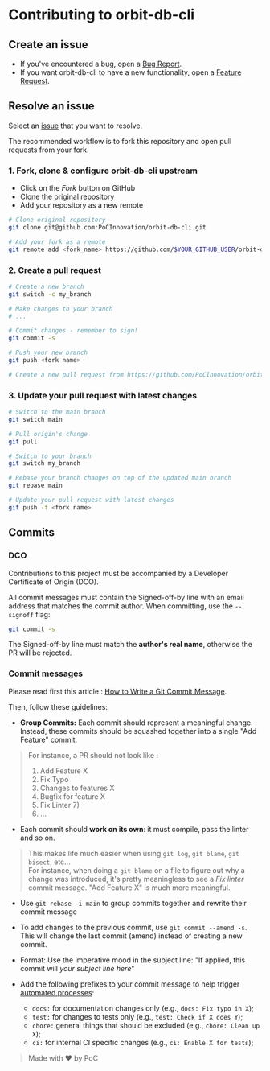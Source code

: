 # Contributing to orbit-db-cli

## Create an issue

- If you've encountered a bug, open a [Bug Report](https://github.com/PoCInnovation/orbit-db-cli/issues/new?assignees=&labels=&template=bug_report.md&title=).
- If you want orbit-db-cli to have a new functionality, open a [Feature Request](https://github.com/PoCInnovation/orbit-db-cli/issues/new?assignees=&labels=&template=feature_request.md&title=).

## Resolve an issue

Select an [issue](https://github.com/PoCInnovation/orbit-db-cli/issues) that you want to resolve.

The recommended workflow is to fork this repository and open pull requests from your fork.

### 1. Fork, clone & configure orbit-db-cli upstream

- Click on the _Fork_ button on GitHub
- Clone the original repository
- Add your repository as a new remote

```sh
# Clone original repository
git clone git@github.com:PoCInnovation/orbit-db-cli.git

# Add your fork as a remote
git remote add <fork_name> https://github.com/$YOUR_GITHUB_USER/orbit-db-cli.git
```

### 2. Create a pull request

```sh
# Create a new branch
git switch -c my_branch

# Make changes to your branch
# ...

# Commit changes - remember to sign!
git commit -s

# Push your new branch
git push <fork name>

# Create a new pull request from https://github.com/PoCInnovation/orbit-db-cli/pulls
```

### 3. Update your pull request with latest changes

```sh
# Switch to the main branch
git switch main

# Pull origin's change
git pull

# Switch to your branch
git switch my_branch

# Rebase your branch changes on top of the updated main branch
git rebase main

# Update your pull request with latest changes
git push -f <fork name>
```

## Commits

### DCO

Contributions to this project must be accompanied by a Developer Certificate of
Origin (DCO).

All commit messages must contain the Signed-off-by line with an email address that matches the commit author. When committing, use the `--signoff` flag:

```sh
git commit -s
```

The Signed-off-by line must match the **author's real name**, otherwise the PR will be rejected.

### Commit messages

Please read first this article : [How to Write a Git Commit Message](https://chris.beams.io/posts/git-commit/).

Then, follow these guidelines:

- **Group Commits:** Each commit should represent a meaningful change. Instead, these commits should be squashed together into a single "Add Feature" commit.
> For instance, a PR should not look like :
> 1) Add Feature X
> 2) Fix Typo
> 3) Changes to features X
> 5) Bugfix for feature X
> 6) Fix Linter 7)
> 7) ...

- Each commit should **work on its own**: it must compile, pass the linter and so on.
> This makes life much easier when using `git log`, `git blame`, `git bisect`, etc...\
> For instance, when doing a `git blame` on a file to figure out why a change was introduced, it's pretty meaningless to see a _Fix linter_ commit message. "Add Feature X" is much more meaningful.

- Use `git rebase -i main` to group commits together and rewrite their commit message

- To add changes to the previous commit, use `git commit --amend -s`. This will change the last commit (amend) instead of creating a new commit.

- Format: Use the imperative mood in the subject line: "If applied, this commit
  will _your subject line here_"

- Add the following prefixes to your commit message to help trigger [automated processes](https://www.conventionalcommits.org):
  - `docs:` for documentation changes only (e.g., `docs: Fix typo in X`);
  - `test:` for changes to tests only (e.g., `test: Check if X does Y`);
  - `chore:` general things that should be excluded (e.g., `chore: Clean up X`);
  - `ci:` for internal CI specific changes (e.g., `ci: Enable X for tests`);

> Made with ❤️ by PoC
